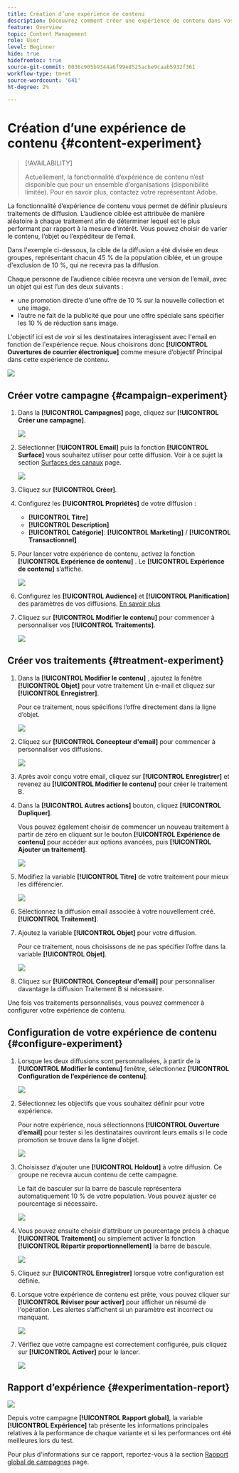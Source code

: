 ```yaml
---
title: Création d’une expérience de contenu
description: Découvrez comment créer une expérience de contenu dans vos campagnes
feature: Overview
topic: Content Management
role: User
level: Beginner
hide: true
hidefromtoc: true
source-git-commit: 0036c905b9344a6f99e8525acbe9caab5932f361
workflow-type: tm+mt
source-wordcount: '641'
ht-degree: 2%

---
```


# Création d’une expérience de contenu {#content-experiment}

>[!AVAILABILITY]
>
>Actuellement, la fonctionnalité d’expérience de contenu n’est disponible que pour un ensemble d’organisations (disponibilité limitée). Pour en savoir plus, contactez votre représentant Adobe.

La fonctionnalité d’expérience de contenu vous permet de définir plusieurs traitements de diffusion. L’audience ciblée est attribuée de manière aléatoire à chaque traitement afin de déterminer lequel est le plus performant par rapport à la mesure d’intérêt. Vous pouvez choisir de varier le contenu, l’objet ou l’expéditeur de l’email.

Dans l&#39;exemple ci-dessous, la cible de la diffusion a été divisée en deux groupes, représentant chacun 45 % de la population ciblée, et un groupe d&#39;exclusion de 10 %, qui ne recevra pas la diffusion.

Chaque personne de l’audience ciblée recevra une version de l’email, avec un objet qui est l’un des deux suivants :

* une promotion directe d&#39;une offre de 10 % sur la nouvelle collection et une image.
* l’autre ne fait de la publicité que pour une offre spéciale sans spécifier les 10 % de réduction sans image.

L&#39;objectif ici est de voir si les destinataires interagissent avec l&#39;email en fonction de l&#39;expérience reçue. Nous choisirons donc **[!UICONTROL Ouvertures de courrier électronique]** comme mesure d’objectif Principal dans cette expérience de contenu.

![](assets/content_experiment.png)

## Créer votre campagne {#campaign-experiment}

1. Dans la **[!UICONTROL Campagnes]** page, cliquez sur **[!UICONTROL Créer une campagne]**.

   ![](assets/content_experiment_1.png)

1. Sélectionner **[!UICONTROL Email]** puis la fonction **[!UICONTROL Surface]** vous souhaitez utiliser pour cette diffusion. Voir à ce sujet la section [Surfaces des canaux](../configuration/channel-surfaces.md) page.

   ![](assets/content_experiment_2.png)

1. Cliquez sur **[!UICONTROL Créer]**.

1. Configurez les **[!UICONTROL Propriétés]** de votre diffusion :
   * **[!UICONTROL Titre]**
   * **[!UICONTROL Description]**
   * **[!UICONTROL Catégorie]**: **[!UICONTROL Marketing]** / **[!UICONTROL Transactionnel]**

1. Pour lancer votre expérience de contenu, activez la fonction **[!UICONTROL Expérience de contenu]** . Le **[!UICONTROL Expérience de contenu]** s’affiche.

   ![](assets/content_experiment_3.png)

1. Configurez les **[!UICONTROL Audience]** et **[!UICONTROL Planification]** des paramètres de vos diffusions. [En savoir plus](create-campaign.md)

1. Cliquez sur **[!UICONTROL Modifier le contenu]** pour commencer à personnaliser vos **[!UICONTROL Traitements]**.

   ![](assets/content_experiment_4.png)

## Créer vos traitements {#treatment-experiment}

1. Dans la **[!UICONTROL Modifier le contenu]** , ajoutez la fenêtre **[!UICONTROL Objet]** pour votre traitement Un e-mail et cliquez sur **[!UICONTROL Enregistrer]**.

   Pour ce traitement, nous spécifions l’offre directement dans la ligne d’objet.

   ![](assets/content_experiment_5.png)

1. Cliquez sur **[!UICONTROL Concepteur d&#39;email]** pour commencer à personnaliser vos diffusions.

   ![](assets/content_experiment_6.png)

1. Après avoir conçu votre email, cliquez sur **[!UICONTROL Enregistrer]** et revenez au **[!UICONTROL Modifier le contenu]** pour créer le traitement B.

1. Dans la **[!UICONTROL Autres actions]** bouton, cliquez **[!UICONTROL Dupliquer]**.

   Vous pouvez également choisir de commencer un nouveau traitement à partir de zéro en cliquant sur le bouton **[!UICONTROL Expérience de contenu]** pour accéder aux options avancées, puis **[!UICONTROL Ajouter un traitement]**.

   ![](assets/content_experiment_7.png)

1. Modifiez la variable **[!UICONTROL Titre]** de votre traitement pour mieux les différencier.

   ![](assets/content_experiment_8.png)

1. Sélectionnez la diffusion email associée à votre nouvellement créé. **[!UICONTROL Traitement]**.

1. Ajoutez la variable **[!UICONTROL Objet]** pour votre diffusion.

   Pour ce traitement, nous choisissons de ne pas spécifier l’offre dans la variable **[!UICONTROL Objet]**.

   ![](assets/content_experiment_9.png)

1. Cliquez sur **[!UICONTROL Concepteur d&#39;email]** pour personnaliser davantage la diffusion Traitement B si nécessaire.

Une fois vos traitements personnalisés, vous pouvez commencer à configurer votre expérience de contenu.

## Configuration de votre expérience de contenu {#configure-experiment}

1. Lorsque les deux diffusions sont personnalisées, à partir de la **[!UICONTROL Modifier le contenu]** fenêtre, sélectionnez **[!UICONTROL Configuration de l’expérience de contenu]**.

   ![](assets/content_experiment_10.png)

1. Sélectionnez les objectifs que vous souhaitez définir pour votre expérience.

   Pour notre expérience, nous sélectionnons **[!UICONTROL Ouverture d’email]** pour tester si les destinataires ouvriront leurs emails si le code promotion se trouve dans la ligne d’objet.

   ![](assets/content_experiment_11.png)

1. Choisissez d’ajouter une **[!UICONTROL Holdout]** à votre diffusion. Ce groupe ne recevra aucun contenu de cette campagne.

   Le fait de basculer sur la barre de bascule représentera automatiquement 10 % de votre population. Vous pouvez ajuster ce pourcentage si nécessaire.

   ![](assets/content_experiment_12.png)

1. Vous pouvez ensuite choisir d’attribuer un pourcentage précis à chaque **[!UICONTROL Traitement]** ou simplement activer la fonction **[!UICONTROL Répartir proportionnellement]** la barre de bascule.

   ![](assets/content_experiment_13.png)

1. Cliquez sur **[!UICONTROL Enregistrer]** lorsque votre configuration est définie.

1. Lorsque votre expérience de contenu est prête, vous pouvez cliquer sur **[!UICONTROL Réviser pour activer]** pour afficher un résumé de l&#39;opération. Les alertes s’affichent si un paramètre est incorrect ou manquant.

   ![](assets/content_experiment_15.png)

1. Vérifiez que votre campagne est correctement configurée, puis cliquez sur **[!UICONTROL Activer]** pour le lancer.

   ![](assets/content_experiment_14.png)

## Rapport d’expérience {#experimentation-report}

![](assets/experimentation_report_3.png)

Depuis votre campagne **[!UICONTROL Rapport global]**, la variable **[!UICONTROL Expérience]** tab présente les informations principales relatives à la performance de chaque variante et si les performances ont été meilleures lors du test.

Pour plus d&#39;informations sur ce rapport, reportez-vous à la section [Rapport global de campagnes](../campaigns/content-experiment.md#experimentation-report) page.

